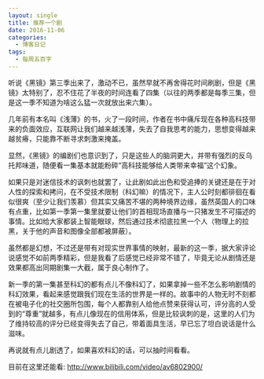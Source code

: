 ```yaml
---
layout: single
title: 推荐一个剧
date: 2016-11-06
categories:
  - 博客日记
tags:
  - 每周五百字
--- 
```

听说《黑镜》第三季出来了，激动不已，虽然早就不再舍得花时间刷剧，但是《黑镜》太特别了，忍不住花了半夜的时间连看了四集（以往的两季都是每季三集，但是这一季不知道为啥这么猛一次就放出来六集）。

几年前有本名叫《浅薄》的书，火了一段时间，作者在书中痛斥现在各种高科技带来的负面效应，互联网让我们越来越浅薄，失去了自我思考的能力，思想变得越来越贫瘠，只能靠不断寻求刺激来掩盖。

显然，《黑镜》的编剧们也意识到了，只是这些人的脑洞更大，并带有强烈的反乌托邦味道，随便看一集基本就能粉碎“高科技能够给人类带来幸福”这个幻象。

如果只是对迷信技术的讽刺也就罢了，让此剧如此出色和受追捧的关键还是在于对人性的探索和拷问，在不受技术限制（科幻嘛）的情况下，主人公时刻都徘徊在看似很爽（至少让我们羡慕）但其实又痛苦不堪的两种境界边缘，虽然英国人的口味有点重，比如第一季第一集里就要让他们的首相现场直播与一只猪发生不可描述的事情。比如给大家都装上智能眼球，然后通过技术彻底拉黑一个人（物理上的拉黑，关于他的声音和图像全部都被屏蔽）。

虽然都是幻想，不过还是带有对现实世界事情的映射，最新的这一季，据大家评论说感觉不如前两季精彩，但是我看了后感觉已经非常不错了，毕竟无论从剧情还是效果都高出同期剧集一大截，属于良心制作了。

新一季的第一集甚至科幻的都有点儿不像科幻了，如果拿掉一些不怎么影响剧情的科幻效果，看起来感觉跟我们现在生活的世界是一样的。故事中的人物无时不刻都在被电子化的社交圈所包围，每个人都靠别人给他点赞来获得认可，评分高的人受到的“尊重”就越多，有点儿像现在的信用体系，但是比较讽刺的是，这里的人们为了维持较高的评分已经变得失去了自己，带着面具生活，早已忘了坦白说话是什么滋味。

再说就有点儿剧透了，如果喜欢科幻的话，可以抽时间看看。

目前在这里还能看: http://www.bilibili.com/video/av6802900/
